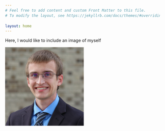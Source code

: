 ```yaml
---
# Feel free to add content and custom Front Matter to this file.
# To modify the layout, see https://jekyllrb.com/docs/themes/#overriding-theme-defaults

layout: home
---
```


Here, I would like to include an image of myself

<img src="./headshot.jpg" alt="A photo of me" width="256" height="256">
